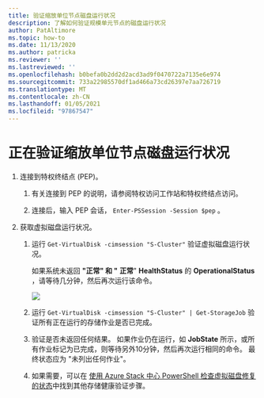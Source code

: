 ```yaml
---
title: 验证缩放单位节点磁盘运行状况
description: 了解如何验证规模单元节点的磁盘运行状况
author: PatAltimore
ms.topic: how-to
ms.date: 11/13/2020
ms.author: patricka
ms.reviewer: ''
ms.lastreviewed: ''
ms.openlocfilehash: b0befa0b2dd2d2acd3ad9f0470722a7135e6e974
ms.sourcegitcommit: 733a22985570df1ad466a73cd26397e7aa726719
ms.translationtype: MT
ms.contentlocale: zh-CN
ms.lasthandoff: 01/05/2021
ms.locfileid: "97867547"
---
```

# <a name="verifying-scale-unit-node-disk-health"></a>正在验证缩放单位节点磁盘运行状况

1.  连接到特权终结点 (PEP)。

    1.  有关连接到 PEP 的说明，请参阅特权访问工作站和特权终结点访问。

    1.  连接后，输入 PEP 会话， `Enter-PSSession -Session $pep` 。

2.  获取虚拟磁盘运行状况。

    1.  运行 `Get-VirtualDisk -cimsession "S-Cluster"` 验证虚拟磁盘运行状况。

        如果系统未返回 **"正常" 和 "** **正常**" **HealthStatus** 的 **OperationalStatus** ，请等待几分钟，然后再次运行该命令。
        
        ![](media/image-57.png)
        
    1.  运行 `Get-VirtualDisk -cimsession "S-Cluster" | Get-StorageJob` 验证所有正在运行的存储作业是否已完成。
    
    1.  验证是否未返回任何结果。 如果作业仍在运行，如 **JobState** 所示，或所有作业标记为已完成，则等待另外10分钟，然后再次运行相同的命令。 最终状态应为 "未列出任何作业"。
    
    1.  如果需要，可以在 [使用 Azure Stack 中心 PowerShell 检查虚拟磁盘修复的状态](https://docs.microsoft.com/azure-stack/operator/azure-stack-replace-disk?view=azs-2002&check-the-status-of-virtual-disk-repair-using-azure-stack-hub-powershell)中找到其他存储健康验证步骤。
        
